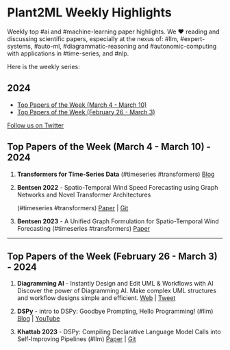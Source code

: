 # Plant2ML Weekly Highlights

Weekly top #ai and #machine-learning paper highlights.
We ❤️ reading and discussing scientific papers, especially at the nexus of: #llm,
#expert-systems, #auto-ml, #diagrammatic-reasoning and #autonomic-computing with applications in #time-series, 
and #nlp.

<!--
[Subscribe to our newsletter](https://nlpnews.substack.com/) to get a weekly list of top ML papers in your inbox.
-->
Here is the weekly series:

## 2024

- [Top Papers of the Week (March 4 - March 10)](./#top-papers-of-the-week-march-4---march-10---2024)
- [Top Papers of the Week (February 26 - March 3)](./#top-papers-of-the-week-february-26---march-3---2024)

[Follow us on Twitter](https://twitter.com/mobilepixel)

<!--
[Join our Discord](https://discord.gg/SKgkVT8BGJ)
-->

## Top Papers of the Week (March 4 - March 10) - 2024
1. **Transformers for Time-Series Data**
   (#timeseries #transformers)
   [Blog](https://medium.com/bearingpoint-data-analytics-ai/transformers-for-time-series-data-3fadff9f07d8)

1. **Bentsen 2022** - Spatio-Temporal Wind Speed Forecasting using Graph Networks and Novel Transformer Architectures

   (#timeseries #transformers)
   [Paper](https://arxiv.org/abs/2208.13585) |
   [Git](https://github.com/LarsBentsen/FFTransformer.)

1. **Bentsen 2023** - A Unified Graph Formulation for Spatio-Temporal Wind Forecasting
   (#timeseries #transformers)
   [Paper](https://www.duo.uio.no/handle/10852/105903)
---
## Top Papers of the Week (February 26 - March 3) - 2024
1. **Diagramming AI** - Instantly Design and Edit UML & Workflows with AI
   Discover the power of Diagramming AI. Make complex UML structures and workflow designs simple and efficient.
   [Web](https://diagrammingai.com/) |
   [Tweet](https://twitter.com/Diagrammin71888)

1. **DSPy** - intro to DSPy: Goodbye Prompting, Hello Programming!
   (#llm)
   [Blog](https://towardsdatascience.com/intro-to-dspy-goodbye-prompting-hello-programming-4ca1c6ce3eb9) |
   [YouTube](https://www.youtube.com/watch?v=41EfOY0Ldkc)

1. **Khattab 2023** - DSPy: Compiling Declarative Language Model Calls into Self-Improving Pipelines
   (#llm)
   [Paper](https://arxiv.org/abs/2310.03714) |
   [Git](https://github.com/stanfordnlp/dspy)
